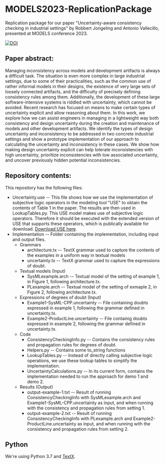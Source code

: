 # MODELS2023-ReplicationPackage
Replication package for our paper "Uncertainty-aware consistency checking in industrial settings" by Robbert Jongeling and Antonio Vallecillo, presented at MODELS conference 2023.

[![DOI](https://zenodo.org/badge/623843602.svg)](https://zenodo.org/badge/latestdoi/623843602)

## Paper abstract:
Managing inconsistency across models and development artifacts is always a difficult task. The situation is even more complex in large industrial settings, due to some of their practicalities, such as the common use of rather informal models in their designs, the existence of very large sets of loosely connected artifacts, and the difficulty of precisely defining consistency rules among them. Additionally, the development of these large software-intensive systems is riddled with uncertainty, which cannot be avoided. Recent research has focused on means to make certain types of uncertainty explicit and allow reasoning about them. In this work, we explore how we can assist engineers in managing in a lightweight way both consistency and design uncertainty during the creation and maintenance of models and other development artifacts. We identify the types of design uncertainty and inconsistency to be addressed in two concrete industrial settings and show a prototype implementation of our approach to calculating the uncertainty and inconsistency in these cases. We show how making design uncertainty explicit can help tolerate inconsistencies with high uncertainty, prioritize inconsistencies with low associated uncertainty, and uncover previously hidden potential inconsistencies.

## Repository contents:
This repository has the following files:
- Uncertainty.use -- This file shows how we use the implementation of subjective logic operators in the modeling tool "USE" to obtain the contents of Table 1 in the paper. The results are then used in LookupTables.py. This USE model makes use of subjective logic operators. Therefore it should be executed with the extended version of USE that supports these operators, which is publically available for download. [Download USE here](https://atenea.lcc.uma.es/downloads/SubjectiveLogic/USE-Uncertainty.zip).
- Implementation -- Folder containing the implementation, including input and output files.
    - Grammars
        - architecture.tx -- TextX grammar used to capture the contents of the examples in a uniform way in textual models
        - uncertainty.tx -- TextX grammar used to capture the expressions of doubt.
    - Textual models (Input)
        - SysMLexample.arch -- Textual model of the setting of example 1, in Figure 1, following architecture.tx.
        - PLexample.arch -- Textual model of the setting of exmaple 2, in Figure 2, following architecture.tx.
    - Expressions of degrees of doubt (Input)
        - Example1-SysML-CPP.uncertainty -- File containing doubts expressed in example 1, following the grammar defined in uncertainty.tx.
        - Example2-ProductLine.uncertainty -- File containig doubts expressed in example 2, following the grammar defined in uncertainty.tx.
    - Code
        - ConsistencyCheckingInfo.py -- Contains the consistency rules and propagation rules for degrees of doubt.
        - Helpers.py -- Contains some to_string functions
        - LookupTables.py -- Instead of directly calling subjective logic operations, we use these lookup tables to simplify the implementation.
        - UncertaintyCalculations.py -- In its current form, contains the implementation needed to run the approach for demo 1 and demo 2.
    - Results (Output)
        - output-example-1.txt -- Result of running ConsistencyCheckingInfo with SysMLexample.arch and Example1-SysML-CPP.uncertainty as input, and when running with the consistency and propagation rules from setting 1.
        - output-example-2.txt -- Result of running ConsistencyCheckingInfo with PLexample.arch and Example2-ProductLine.uncertainty as input, and when running with the consistency and propagation rules from setting 2.
    
## Python
We're using Python 3.7 and [TextX](https://github.com/textX/textX).
